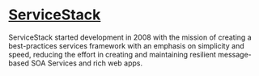 # [ServiceStack](https://servicestack.net/)


ServiceStack started development in 2008 with the mission of creating a best-practices services framework with an emphasis on simplicity and speed, reducing the effort in creating and maintaining resilient message-based SOA Services and rich web apps.
